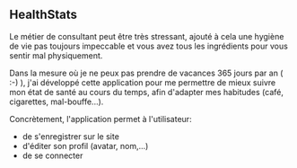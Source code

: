 ## HealthStats
 

Le métier de consultant peut être très stressant, ajouté à cela une hygiène de vie pas toujours impeccable et vous avez tous les ingrédients pour vous sentir mal physiquement.

Dans la mesure où je ne peux pas prendre de vacances 365 jours par an ( :-) ), j'ai développé cette application pour me permettre de mieux suivre mon état de santé au cours du temps, afin d'adapter mes habitudes (café, cigarettes, mal-bouffe...).

Concrètement, l'application permet à l'utilisateur:
 - de s'enregistrer sur le site
 - d'éditer son profil (avatar, nom,...)
 - de se connecter
 
